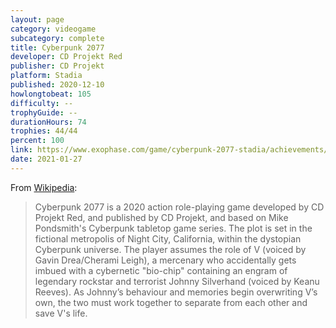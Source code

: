 ```yaml
---
layout: page
category: videogame
subcategory: complete
title: Cyberpunk 2077
developer: CD Projekt Red
publisher: CD Projekt
platform: Stadia
published: 2020-12-10
howlongtobeat: 105
difficulty: --
trophyGuide: --
durationHours: 74
trophies: 44/44
percent: 100
link: https://www.exophase.com/game/cyberpunk-2077-stadia/achievements/#1889706
date: 2021-01-27
---
```


From [Wikipedia](https://en.wikipedia.org/wiki/Cyberpunk_2077):

> Cyberpunk 2077 is a 2020 action role-playing game developed by CD Projekt Red, and published by CD Projekt, and based on Mike Pondsmith's Cyberpunk tabletop game series. The plot is set in the fictional metropolis of Night City, California, within the dystopian Cyberpunk universe. The player assumes the role of V (voiced by Gavin Drea/Cherami Leigh), a mercenary who accidentally gets imbued with a cybernetic "bio-chip" containing an engram of legendary rockstar and terrorist Johnny Silverhand (voiced by Keanu Reeves). As Johnny’s behaviour and memories begin overwriting V’s own, the two must work together to separate from each other and save V's life.
